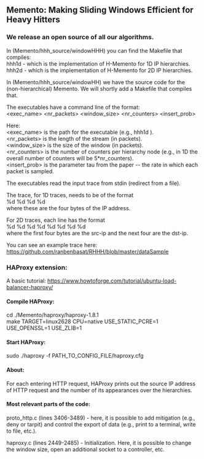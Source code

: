## Memento: Making Sliding Windows Efficient for Heavy Hitters

### We release an open source of all our algorithms.

In (Memento/hhh_source/windowHHH) you can find the Makefile that compiles:<br/>
hhh1d - which is the implementation of H-Memento for 1D IP hierarchies.<br/>
hhh2d - which is the implementation of H-Memento for 2D IP hierarchies.

In (Memento/hhh_source/windowHH) we have the source code for the (non-hierarchical) Memento. We will shortly add a Makefile that compiles that.

The executables have a command line of the format:<br/>
<exec_name> <nr_packets> <window_size> <nr_counters> <insert_prob> 

Here:<br/>
<exec_name> is the path for the executable (e.g., hhh1d ).<br/>
<nr_packets> is the length of the stream (in packets).<br/>
<window_size> is the size of the window (in packets).<br/>
<nr_counters> is the number of counters per hierarchy node (e.g., in 1D the overall number of counters will be 5*nr_counters).<br/>
<insert_prob> is the parameter tau from the paper -- the rate in which each packet is sampled.

The executables read the input trace from stdin (redirect from a file).

The trace, for 1D traces, needs to be of the format<br/>
%d %d %d %d<br/>
where these are the four bytes of the IP address.<br/>

For 2D traces, each line has the format<br/>
%d %d %d %d %d %d %d %d<br/>
where the first four bytes are the src-ip and the next four are the dst-ip.

You can see an example trace here: https://github.com/ranbenbasat/RHHH/blob/master/dataSample

### HAProxy extension:
A basic tutorial: https://www.howtoforge.com/tutorial/ubuntu-load-balancer-haproxy/

#### Compile HAProxy:

cd ./Memento/haproxy/haproxy-1.8.1<br/>
make TARGET=linux2628 CPU=native USE_STATIC_PCRE=1 USE_OPENSSL=1 USE_ZLIB=1

#### Start HAProxy:

sudo ./haproxy -f PATH_TO_CONFIG_FILE/haproxy.cfg

#### About:

For each entering HTTP request, HAProxy prints out the source IP address of HTTP request and the number of its appearances over the hierarchies.

#### Most relevant parts of the code: 

proto_http.c (lines 3406-3489) - here, it is possible to add mitigation (e.g., deny or tarpit) and control the export of data (e.g., print to a terminal, write to file, etc.).

haproxy.c (lines 2449-2485)  - Initialization. Here, it is possible to change the window size, open an additional socket to a controller, etc.

